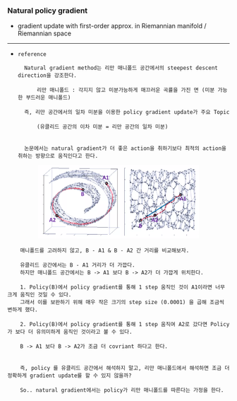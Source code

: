 ### Natural policy gradient

- gradient update with first-order approx. in Riemannian manifold / Riemannian space   

---

- `reference`


        Natural gradient method는 리만 매니폴드 공간에서의 steepest descent direction을 강조한다.
        
            리만 매니폴드 : 각지지 않고 미분가능하게 매끄러운 곡률을 가진 면 (미분 가능한 부드러운 매니폴드)

        즉, 리만 공간에서의 일차 미분을 이용한 policy gradient update가 주요 Topic

            (유클리드 공간의 이차 미분 = 리만 공간의 일차 미분)

    
        논문에서는 natural gradient가 더 좋은 action을 취하기보다 최적의 action을 취하는 방향으로 움직인다고 한다. 
    
<div align="center">

![img.png](img.png)

</div>


        매니폴드를 고려하지 않고, B - A1 & B - A2 간 거리를 비교해보자.
        
        유클리드 공간에서는 B - A1 거리가 더 가깝다.
        하지만 매니폴드 공간에서는 B -> A1 보다 B -> A2가 더 가깝게 위치한다.

        1. Policy(B)에서 policy gradient를 통해 1 step 움직인 것이 A1이라면 너무 크게 움직인 것일 수 있다.
        그래서 이를 보완하기 위해 매우 작은 크기의 step size (0.0001) 을 곱해 조금씩 변하게 했다.
        
        2. Policy(B)에서 policy gradient를 통해 1 step 움직여 A2로 갔다면 Policy가 보다 더 유의미하게 움직인 것이라고 볼 수 있다.

        B -> A1 보다 B -> A2가 조금 더 covriant 하다고 한다. 


        즉, policy 를 유클리드 공간에서 해석하지 말고, 리만 매니폴드에서 해석하면 조금 더 정확하게 gradient update를 할 수 있지 않을까?

        So.. natural gradient에서는 policy가 리만 매니폴드를 따른다는 가정을 한다.